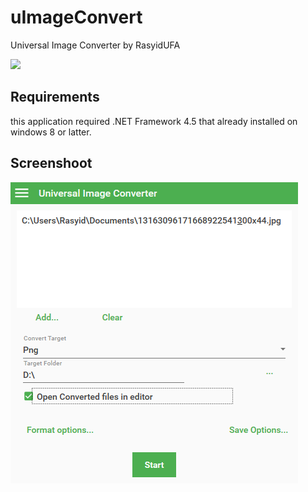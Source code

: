 # uImageConvert
Universal Image Converter by RasyidUFA

<img src="https://img.shields.io/github/issues/rasyidf/uImageConvert.svg?style=flat-square"/>

## Requirements
this application required .NET Framework 4.5 that already installed on windows 8 or latter.

## Screenshoot
<img src="./img/UIC.png"/>

